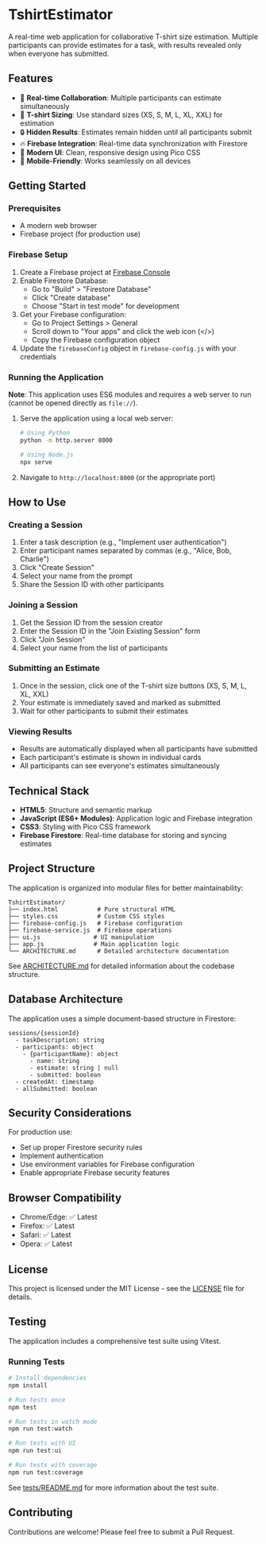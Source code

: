 # TshirtEstimator

A real-time web application for collaborative T-shirt size estimation. Multiple participants can provide estimates for a task, with results revealed only when everyone has submitted.

## Features

- 🎯 **Real-time Collaboration**: Multiple participants can estimate simultaneously
- 👕 **T-shirt Sizing**: Use standard sizes (XS, S, M, L, XL, XXL) for estimation
- 🔒 **Hidden Results**: Estimates remain hidden until all participants submit
- 🔥 **Firebase Integration**: Real-time data synchronization with Firestore
- 🎨 **Modern UI**: Clean, responsive design using Pico CSS
- 📱 **Mobile-Friendly**: Works seamlessly on all devices

## Getting Started

### Prerequisites

- A modern web browser
- Firebase project (for production use)

### Firebase Setup

1. Create a Firebase project at [Firebase Console](https://console.firebase.google.com/)
2. Enable Firestore Database:
   - Go to "Build" > "Firestore Database"
   - Click "Create database"
   - Choose "Start in test mode" for development
3. Get your Firebase configuration:
   - Go to Project Settings > General
   - Scroll down to "Your apps" and click the web icon (</>)
   - Copy the Firebase configuration object
4. Update the `firebaseConfig` object in `firebase-config.js` with your credentials

### Running the Application

**Note**: This application uses ES6 modules and requires a web server to run (cannot be opened directly as `file://`).

1. Serve the application using a local web server:
   ```bash
   # Using Python
   python -m http.server 8000
   
   # Using Node.js
   npx serve
   ```
3. Navigate to `http://localhost:8000` (or the appropriate port)

## How to Use

### Creating a Session

1. Enter a task description (e.g., "Implement user authentication")
2. Enter participant names separated by commas (e.g., "Alice, Bob, Charlie")
3. Click "Create Session"
4. Select your name from the prompt
5. Share the Session ID with other participants

### Joining a Session

1. Get the Session ID from the session creator
2. Enter the Session ID in the "Join Existing Session" form
3. Click "Join Session"
4. Select your name from the list of participants

### Submitting an Estimate

1. Once in the session, click one of the T-shirt size buttons (XS, S, M, L, XL, XXL)
2. Your estimate is immediately saved and marked as submitted
3. Wait for other participants to submit their estimates

### Viewing Results

- Results are automatically displayed when all participants have submitted
- Each participant's estimate is shown in individual cards
- All participants can see everyone's estimates simultaneously

## Technical Stack

- **HTML5**: Structure and semantic markup
- **JavaScript (ES6+ Modules)**: Application logic and Firebase integration
- **CSS3**: Styling with Pico CSS framework
- **Firebase Firestore**: Real-time database for storing and syncing estimates

## Project Structure

The application is organized into modular files for better maintainability:

```
TshirtEstimator/
├── index.html           # Pure structural HTML
├── styles.css           # Custom CSS styles
├── firebase-config.js   # Firebase configuration
├── firebase-service.js  # Firebase operations
├── ui.js               # UI manipulation
├── app.js              # Main application logic
└── ARCHITECTURE.md      # Detailed architecture documentation
```

See [ARCHITECTURE.md](ARCHITECTURE.md) for detailed information about the codebase structure.

## Database Architecture

The application uses a simple document-based structure in Firestore:

```
sessions/{sessionId}
  - taskDescription: string
  - participants: object
    - {participantName}: object
      - name: string
      - estimate: string | null
      - submitted: boolean
  - createdAt: timestamp
  - allSubmitted: boolean
```

## Security Considerations

For production use:
- Set up proper Firestore security rules
- Implement authentication
- Use environment variables for Firebase configuration
- Enable appropriate Firebase security features

## Browser Compatibility

- Chrome/Edge: ✅ Latest
- Firefox: ✅ Latest
- Safari: ✅ Latest
- Opera: ✅ Latest

## License

This project is licensed under the MIT License - see the [LICENSE](LICENSE) file for details.

## Testing

The application includes a comprehensive test suite using Vitest.

### Running Tests

```bash
# Install dependencies
npm install

# Run tests once
npm test

# Run tests in watch mode
npm run test:watch

# Run tests with UI
npm run test:ui

# Run tests with coverage
npm run test:coverage
```

See [tests/README.md](tests/README.md) for more information about the test suite.

## Contributing

Contributions are welcome! Please feel free to submit a Pull Request.